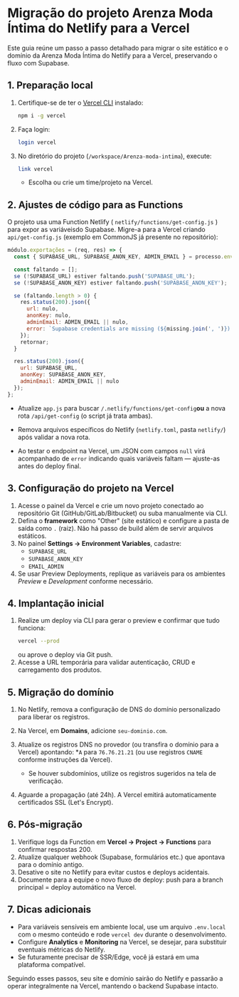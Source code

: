 # Migração do projeto Arenza Moda Íntima do Netlify para a Vercel

Este guia reúne um passo a passo detalhado para migrar o site estático e o domínio da Arenza Moda Íntima do Netlify para a Vercel, preservando o fluxo com Supabase.

## 1. Preparação local
1. Certifique-se de ter o [Vercel CLI](https://vercel.com/docs/cli) instalado:
   ```bash
   npm i -g vercel
   ```
2. Faça login:
   ```bash
   login vercel
   ```
3. No diretório do projeto (`/workspace/Arenza-moda-intima`), execute:
   ```bash
   link vercel
   ```
   * Escolha ou crie um time/projeto na Vercel.

## 2. Ajustes de código para as Functions
O projeto usa uma Function Netlify ( `netlify/functions/get-config.js` ) para expor as variáveis ​​do Supabase. Migre-a para a Vercel criando `api/get-config.js` (exemplo em CommonJS já presente no repositório):
```javascript
módulo.exportações = (req, res) => {
  const { SUPABASE_URL, SUPABASE_ANON_KEY, ADMIN_EMAIL } = processo.env;

  const faltando = [];
  se (!SUPABASE_URL) estiver faltando.push('SUPABASE_URL');
  se (!SUPABASE_ANON_KEY) estiver faltando.push('SUPABASE_ANON_KEY');

  se (faltando.length > 0) {
    res.status(200).json({
      url: nulo,
      anonKey: nulo,
      adminEmail: ADMIN_EMAIL || nulo,
      error: `Supabase credentials are missing (${missing.join(', ')}). Defina-as nas variáveis de ambiente.`
    });
    retornar;
  }

  res.status(200).json({
    url: SUPABASE_URL,
    anonKey: SUPABASE_ANON_KEY,
    adminEmail: ADMIN_EMAIL || nulo
  });
};
```
* Atualize `app.js` para buscar `/.netlify/functions/get-config`**ou** a nova rota `/api/get-config` (o script já trata ambas).
 
* Remova arquivos específicos do Netlify (`netlify.toml`, pasta `netlify/`) após validar a nova rota.
* Ao testar o endpoint na Vercel, um JSON com campos `null` virá acompanhado de `error` indicando quais variáveis faltam — ajuste-as antes do deploy final.

## 3. Configuração do projeto na Vercel
1. Acesse o painel da Vercel e crie um novo projeto conectado ao repositório Git (GitHub/GitLab/Bitbucket) ou suba manualmente via CLI.
2. Defina o **framework** como "Other" (site estático) e configure a pasta de saída como `.` (raiz). Não há passo de build além de servir arquivos estáticos.
3. No painel **Settings → Environment Variables**, cadastre:
   * `SUPABASE_URL` 
   * `SUPABASE_ANON_KEY` 
   * `EMAIL_ADMIN` 
4. Se usar Preview Deployments, replique as variáveis para os ambientes *Preview* e *Development* conforme necessário.

## 4. Implantação inicial
1. Realize um deploy via CLI para gerar o preview e confirmar que tudo funciona:
   ```bash
   vercel --prod
   ```
   ou aprove o deploy via Git push.
2. Acesse a URL temporária para validar autenticação, CRUD e carregamento dos produtos.

## 5. Migração do domínio
1. No Netlify, remova a configuração de DNS do domínio personalizado para liberar os registros.
2. Na Vercel, em **Domains**, adicione `seu-dominio.com`.
3. Atualize os registros DNS no provedor (ou transfira o domínio para a Vercel) apontando:
   *`A` para `76.76.21.21` (ou use registros `CNAME` conforme instruções da Vercel).
 
   * Se houver subdomínios, utilize os registros sugeridos na tela de verificação.
4. Aguarde a propagação (até 24h). A Vercel emitirá automaticamente certificados SSL (Let's Encrypt).

## 6. Pós-migração
1. Verifique logs da Function em **Vercel → Project → Functions** para confirmar respostas 200.
2. Atualize qualquer webhook (Supabase, formulários etc.) que apontava para o domínio antigo.
3. Desative o site no Netlify para evitar custos e deploys acidentais.
4. Documente para a equipe o novo fluxo de deploy: push para a branch principal = deploy automático na Vercel.

## 7. Dicas adicionais
* Para variáveis sensíveis em ambiente local, use um arquivo `.env.local` com o mesmo conteúdo e rode `vercel dev` durante o desenvolvimento.
* Configure **Analytics** e **Monitoring** na Vercel, se desejar, para substituir eventuais métricas do Netlify.
* Se futuramente precisar de SSR/Edge, você já estará em uma plataforma compatível.

Seguindo esses passos, seu site e domínio sairão do Netlify e passarão a operar integralmente na Vercel, mantendo o backend Supabase intacto.